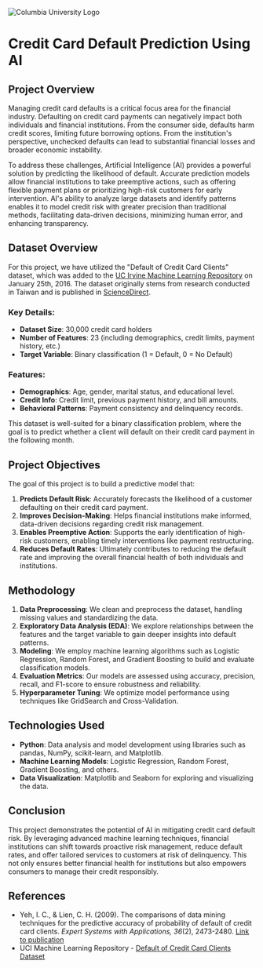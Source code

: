 ![Columbia University Logo]([https://upload.wikimedia.org/wikipedia/en/thumb/4/44/Columbia_University_seal.svg/1200px-Columbia_University_seal.svg.png](https://en.wikipedia.org/wiki/Columbia_University#/media/File:Columbia_University_1754.svg))

# Credit Card Default Prediction Using AI

## Project Overview

Managing credit card defaults is a critical focus area for the financial industry. Defaulting on credit card payments can negatively impact both individuals and financial institutions. From the consumer side, defaults harm credit scores, limiting future borrowing options. From the institution's perspective, unchecked defaults can lead to substantial financial losses and broader economic instability. 

To address these challenges, Artificial Intelligence (AI) provides a powerful solution by predicting the likelihood of default. Accurate prediction models allow financial institutions to take preemptive actions, such as offering flexible payment plans or prioritizing high-risk customers for early intervention. AI's ability to analyze large datasets and identify patterns enables it to model credit risk with greater precision than traditional methods, facilitating data-driven decisions, minimizing human error, and enhancing transparency.

## Dataset Overview

For this project, we have utilized the "Default of Credit Card Clients" dataset, which was added to the [UC Irvine Machine Learning Repository](https://archive.ics.uci.edu/dataset/350/default+of+credit+card+clients) on January 25th, 2016. The dataset originally stems from research conducted in Taiwan and is published in [ScienceDirect](https://www-sciencedirect-com.ezproxy.cul.columbia.edu/science/article/pii/S0957417407006719?fr=RR-2&ref=pdf_download&rr=8d17e87ebd42c33d).

### Key Details:
- **Dataset Size**: 30,000 credit card holders
- **Number of Features**: 23 (including demographics, credit limits, payment history, etc.)
- **Target Variable**: Binary classification (1 = Default, 0 = No Default)

### Features:
- **Demographics**: Age, gender, marital status, and educational level.
- **Credit Info**: Credit limit, previous payment history, and bill amounts.
- **Behavioral Patterns**: Payment consistency and delinquency records.

This dataset is well-suited for a binary classification problem, where the goal is to predict whether a client will default on their credit card payment in the following month.

## Project Objectives

The goal of this project is to build a predictive model that:
1. **Predicts Default Risk**: Accurately forecasts the likelihood of a customer defaulting on their credit card payment.
2. **Improves Decision-Making**: Helps financial institutions make informed, data-driven decisions regarding credit risk management.
3. **Enables Preemptive Action**: Supports the early identification of high-risk customers, enabling timely interventions like payment restructuring.
4. **Reduces Default Rates**: Ultimately contributes to reducing the default rate and improving the overall financial health of both individuals and institutions.

## Methodology

1. **Data Preprocessing**: We clean and preprocess the dataset, handling missing values and standardizing the data.
2. **Exploratory Data Analysis (EDA)**: We explore relationships between the features and the target variable to gain deeper insights into default patterns.
3. **Modeling**: We employ machine learning algorithms such as Logistic Regression, Random Forest, and Gradient Boosting to build and evaluate classification models.
4. **Evaluation Metrics**: Our models are assessed using accuracy, precision, recall, and F1-score to ensure robustness and reliability.
5. **Hyperparameter Tuning**: We optimize model performance using techniques like GridSearch and Cross-Validation.

## Technologies Used

- **Python**: Data analysis and model development using libraries such as pandas, NumPy, scikit-learn, and Matplotlib.
- **Machine Learning Models**: Logistic Regression, Random Forest, Gradient Boosting, and others.
- **Data Visualization**: Matplotlib and Seaborn for exploring and visualizing the data.

## Conclusion

This project demonstrates the potential of AI in mitigating credit card default risk. By leveraging advanced machine learning techniques, financial institutions can shift towards proactive risk management, reduce default rates, and offer tailored services to customers at risk of delinquency. This not only ensures better financial health for institutions but also empowers consumers to manage their credit responsibly.

## References

- Yeh, I. C., & Lien, C. H. (2009). The comparisons of data mining techniques for the predictive accuracy of probability of default of credit card clients. *Expert Systems with Applications, 36*(2), 2473-2480. [Link to publication](https://www-sciencedirect-com.ezproxy.cul.columbia.edu/science/article/pii/S0957417407006719?fr=RR-2&ref=pdf_download&rr=8d17e87ebd42c33d)
- UCI Machine Learning Repository - [Default of Credit Card Clients Dataset](https://archive.ics.uci.edu/dataset/350/default+of+credit+card+clients)
